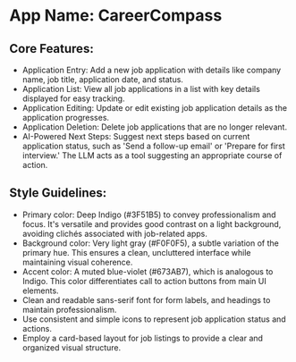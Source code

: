 # **App Name**: CareerCompass

## Core Features:

- Application Entry: Add a new job application with details like company name, job title, application date, and status.
- Application List: View all job applications in a list with key details displayed for easy tracking.
- Application Editing: Update or edit existing job application details as the application progresses.
- Application Deletion: Delete job applications that are no longer relevant.
- AI-Powered Next Steps: Suggest next steps based on current application status, such as 'Send a follow-up email' or 'Prepare for first interview.' The LLM acts as a tool suggesting an appropriate course of action.

## Style Guidelines:

- Primary color: Deep Indigo (#3F51B5) to convey professionalism and focus. It's versatile and provides good contrast on a light background, avoiding clichés associated with job-related apps.
- Background color: Very light gray (#F0F0F5), a subtle variation of the primary hue. This ensures a clean, uncluttered interface while maintaining visual coherence.
- Accent color: A muted blue-violet (#673AB7), which is analogous to Indigo. This color differentiates call to action buttons from main UI elements.
- Clean and readable sans-serif font for form labels, and headings to maintain professionalism.
- Use consistent and simple icons to represent job application status and actions.
- Employ a card-based layout for job listings to provide a clear and organized visual structure.